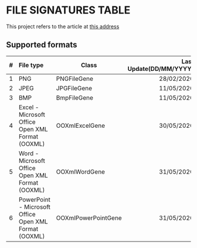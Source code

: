 # FILE SIGNATURES TABLE

This project refers to the article at [this address](https://www.garykessler.net/library/file_sigs.html)

## Supported formats

|   #   | File type | Class |Last Update(DD/MM/YYYY) |
|------:|:----------|-------|-----------------------:|
|     1 | PNG       | PNGFileGene | 28/02/2020  |
|     2 | JPEG      | JPGFileGene | 11/05/2020  |
|     3 | BMP       | BmpFileGene | 11/05/2020  |
|     4 | Excel - Microsoft Office Open XML Format (OOXML) | OOXmlExcelGene | 30/05/2020  |
|     5 | Word - Microsoft Office Open XML Format (OOXML) | OOXmlWordGene | 31/05/2020  |
|     6 | PowerPoint - Microsoft Office Open XML Format (OOXML) | OOXmlPowerPointGene | 31/05/2020  |
